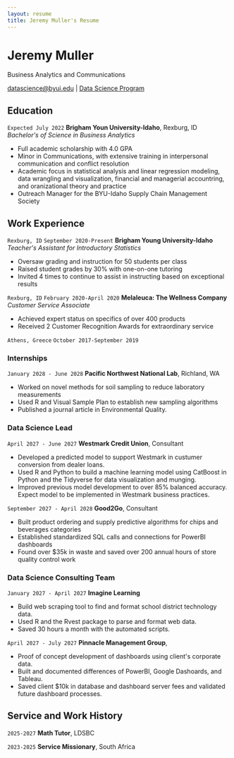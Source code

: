 ```yaml
---
layout: resume
title: Jeremy Muller's Resume
---
```

# Jeremy Muller
Business Analytics and Communications

<div id="webaddress">
<a href="datascience@byui.edu">datascience@byui.edu</a>
| <a href="https://byuidatascience.github.io/development.html">Data Science Program</a>
</div>

<!-- https://www.monique.tech/the-art-of-markdown -->


## Education

`Expected July 2022`
__Brigham Youn University-Idaho__, Rexburg, ID
*Bachelor's of Science in Business Analytics*

- Full academic scholarship with 4.0 GPA
- Minor in Communications, with extensive training in interpersonal communication and conflict resolution
- Academic focus in statistical analysis and linear regression modeling, data wrangling and visualization, financial and managerial accountring, and oranizational theory and practice
- Outreach Manager for the BYU-Idaho Supply Chain Management Society

## Work Experience
`Rexburg, ID`
`September 2020-Present`
__Brigham Young University-Idaho__
*Teacher's Assistant for Introductory Statistics*

- Oversaw grading and instruction for 50 students per class
- Raised student grades by 30% with one-on-one tutoring
- Invited 4 times to continue to assist in instructing based on exceptional results

`Rexburg, ID`
`February 2020-April 2020`
__Melaleuca: The Wellness Company__
*Customer Service Associate*

- Achieved expert status on specifics of over 400 products
- Received 2 Customer Recognition Awards for extraordinary service

`Athens, Greece`
`October 2017-September 2019`


### Internships

`January 2028 - June 2028`
__Pacific Northwest National Lab__, Richland, WA

- Worked on novel methods for soil sampling to reduce laboratory measurements
- Used R and Visual Sample Plan to establish new sampling algorithms
- Published a journal article in Environmental Quality.

### Data Science Lead

`April 2027 - June 2027`
__Westmark Credit Union__, Consultant

- Developed a predicted model to support Westmark in custumer conversion from dealer loans.
- Used R and Python to build a machine learning model using CatBoost in Python and the Tidyverse for data visualization and munging. 
- Improved previous model development to over 85% balanced accuracy. Expect model to be implemented in Westmark business practices.

`September 2027 - April 2028`
__Good2Go__, Consultant

- Built product ordering and supply predictive algorithms for chips and beverages categories
- Established standardized SQL calls and connections for PowerBI dashboards
- Found over $35k in waste and saved over 200 annual hours of store quality control work 

### Data Science Consulting Team

`January 2027 - April 2027`
__Imagine Learning__

- Build web scraping tool to find and format school district technology data.
- Used R and the Rvest package to parse and format web data.
- Saved 30 hours a month with the automated scripts.

`April 2027 - July 2027`
__Pinnacle Management Group__, 

- Proof of concept development of dashboards using client's corporate data.
- Built and documented differences of PowerBI, Google Dashoards, and Tableau.
- Saved client $10k in database and dashboard server fees and validated future dashboard processes.


## Service and Work History

`2025-2027`
__Math Tutor__, LDSBC


`2023-2025`
__Service Missionary__, South Africa



<!-- ### Footer

Last updated: May 2013 -->


